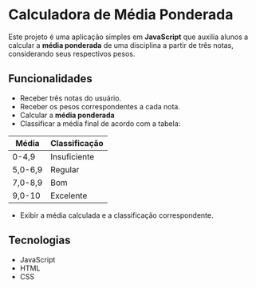 # Calculadora de Média Ponderada

Este projeto é uma aplicação simples em **JavaScript** que auxilia alunos a calcular a **média ponderada** de uma disciplina a partir de três notas, considerando seus respectivos pesos.

## Funcionalidades

- Receber três notas do usuário.
- Receber os pesos correspondentes a cada nota.
- Calcular a **média ponderada** 
- Classificar a média final de acordo com a tabela:

| Média | Classificação |
|-------|---------------|
| 0-4,9 | Insuficiente  |
| 5,0-6,9 | Regular     |
| 7,0-8,9 | Bom         |
| 9,0-10 | Excelente    |

- Exibir a média calculada e a classificação correspondente.

## Tecnologias

- JavaScript
- HTML
- CSS
   
